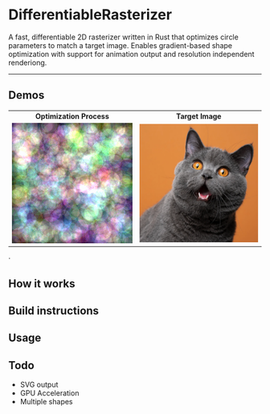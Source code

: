 # DifferentiableRasterizer
A fast, differentiable 2D rasterizer written in Rust that optimizes circle parameters to match a target image. Enables gradient-based shape optimization with support for animation output and resolution independent renderiong.

---
## Demos
<table style="width:100%; text-align:center;">
	<tr>
		<td align="center"><strong>Optimization Process</strong></td>
  	<td align="center"><strong>Target Image</strong></td>
	</tr>
	<tr>
		<td align="center"><img src="images/cat/animation.gif" width="100%"/></td>
		<td align="center"><img src="images/cat/target.png" width="100%"/></td>
	</tr>
</table>·

## How it works

## Build instructions

## Usage


## Todo
- SVG output
- GPU Acceleration
- Multiple shapes
